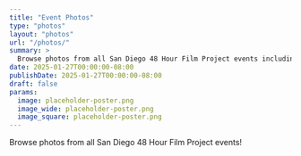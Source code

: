 ```yaml
---
title: "Event Photos"
type: "photos"
layout: "photos"
url: "/photos/"
summary: >
  Browse photos from all San Diego 48 Hour Film Project events including premieres, mixers, and special screenings.
date: 2025-01-27T00:00:00-08:00
publishDate: 2025-01-27T00:00:00-08:00
draft: false
params:
  image: placeholder-poster.png
  image_wide: placeholder-poster.png
  image_square: placeholder-poster.png
---
```


Browse photos from all San Diego 48 Hour Film Project events!

